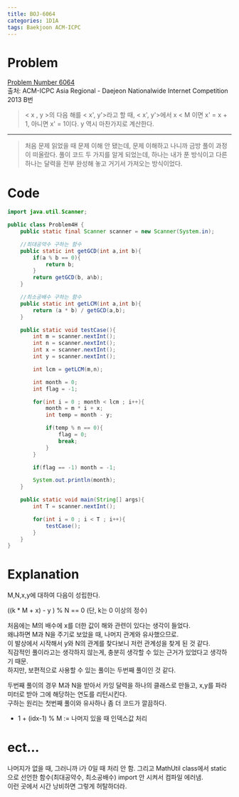 ```yaml
---
title: BOJ-6064
categories: 1D1A
tags: Baekjoon ACM-ICPC
---
```


# Problem
[Problem Number 6064](https://www.acmicpc.net/problem/6064)  
출처: ACM-ICPC Asia Regional - Daejeon Nationalwide Internet Competition 2013 B번

> < x , y >의 다음 해를 < x', y'>라고 할 때, < x', y'>에서 x < M 이면 x' = x + 1, 아니면 x' = 1이다. y 역시 마찬가지로 계산한다.

* * *

> 처음 문제 읽었을 때 문제 이해 안 됐는데, 문제 이해하고 나니까 금방 풀이 과정이 떠올랐다. 풀이 코드 두 가지를 알게 되었는데, 하나는 내가 푼 방식이고 다른 하나는 달력을 전부 완성해 놓고 거기서 가져오는 방식이었다. 


# Code
~~~java
import java.util.Scanner;

public class Problem4H {
    public static final Scanner scanner = new Scanner(System.in);

    //최대공약수 구하는 함수
    public static int getGCD(int a,int b){
        if(a % b == 0){
            return b;
        }
        return getGCD(b, a%b);
    }

    //최소공배수 구하는 함수
    public static int getLCM(int a,int b){
        return (a * b) / getGCD(a,b);
    }

    public static void testCase(){
        int m = scanner.nextInt();
        int n = scanner.nextInt();
        int x = scanner.nextInt();
        int y = scanner.nextInt();

        int lcm = getLCM(m,n);

        int month = 0;
        int flag = -1;

        for(int i = 0 ; month < lcm ; i++){
            month = m * i + x;
            int temp = month - y;

            if(temp % n == 0){
                flag = 0;
                break;
            }
        }

        if(flag == -1) month = -1;

        System.out.println(month);
    }

    public static void main(String[] args){
        int T = scanner.nextInt();

        for(int i = 0 ; i < T ; i++){
            testCase();
        }
    }
}
~~~


# Explanation 
M,N,x,y에 대하여 다음이 성립한다.    

((k * M + x) - y ) % N == 0 (단, k는 0 이상의 정수)

처음에는 M의 배수에 x를 더한 값이 해와 관련이 있다는 생각이 들었다.    
왜냐하면 M과 N을 주기로 보았을 때, 나머지 관계와 유사했으므로.    
이 발상에서 시작해서 y와 N의 관계를 찾다보니 저런 관계성을 찾게 된 것 같다.     
직감적인 풀이라고는 생각하지 않는게, 충분히 생각할 수 있는 근거가 있었다고 생각하기 때문.    
하지만, 보편적으로 사용할 수 있는 풀이는 두번째 풀이인 것 같다.


두번째 풀이의 경우 M과 N을 받아서 카잉 달력을 하나의 클래스로 만들고,
x,y를 파라미터로 받아 그에 해당하는 연도를 리턴시킨다.    
구하는 원리는 첫번째 풀이와 유사하나 좀 더 코드가 깔끔하다.

+ 1 + (idx-1) % M := 나머지 있을 때 인덱스값 처리


# ect...
나머지가 없을 때, 그러니까 i가 0일 때 처리 안 함. 그리고 MathUtil class에서 static으로 선언한 함수(최대공약수, 최소공배수) import 안 시켜서 컴파일 에러냄.    
이런 곳에서 시간 낭비하면 그렇게 허탈하더라.